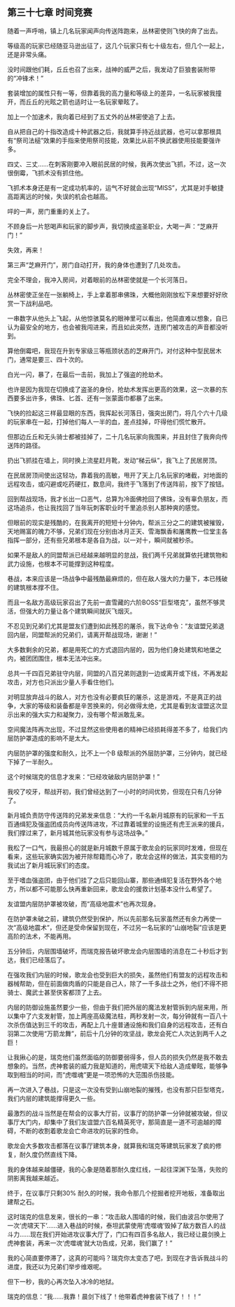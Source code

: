 ## 第三十七章 时间竞赛

随着一声呼哨，镇上几名玩家闻声向传送阵跑来，丛林密使则飞快的奔了出去。

等级高的玩家已经随亚马逊出征了，这几个玩家只有七十级左右，但几个一起上，还是非常头痛。

没时间跟他们耗，丘丘也召了出来，战神的威严之后，我发动了巨狼套装附带的“冲锋术！”

套装增加的属性只有一等，但靠着我的高力量和等级上的差异，一名玩家被我撞开，而丘丘的光眩之箭也适时让一名玩家晕眩了。

加上一个加速术，我向着已经到了五丈外的丛林密使追了上去。

自从把自己的十指改造成十种武器之后，我就算手持近战武器，也可以拿那根具有“祭司法槌”效果的手指来使用祭司技能，效果比从前不换武器使用技能要强许多。

四丈、三丈……在刺客刚要冲入眼前民居的时候，我再次使出飞抓，不过，这一次很倒霉，飞抓术没有抓住他。

飞抓术本身还是有一定成功机率的，运气不好就会出现“MISS”，尤其是对手敏捷高距离远的时候，失误的机会也越高。

呯的一声，房门重重的关上了。

不顾身后一片怒喝声和玩家的脚步声，我切换成盗圣职业，大喝一声：“芝麻开门！”

失效，再来！

第三声“芝麻开门”，房门自动打开，我的身体也遭到了几处攻击。

完全不理会，我冲入房间，对着眼前的丛林密使就是一个长河落日。

丛林密使正坐在一张躺椅上，手上拿着那串佛珠，大概他刚刚放松下来想要好好欣赏一下战利品吧。

一串数字从他头上飞起，从他惊骇莫名的眼神里可以看出，他简直难以想象，自已认为最安全的地方，也会被我闯进来，而且如此突然，连房门被攻击的声音都没听到。

算他倒霉吧，我现在升到专家级三等瓶颈状态的芝麻开门，对付这种中型民居木门，通常是要三、四十次的。

白光一闪，暴了，在最后一击前，我加上了强盗的抢劫术。

也许是因为我现在切换成了盗圣的身份，抢劫术发挥出更高的效果，这一次暴的东西要多出许多，佛珠、匕首、还有一张蒙面巾都暴了出来。

飞快的捡起这三样最显眼的东西，我挥起长河落日，强突出房门，将几个六十几级的玩家串在一起，打掉他们每人一半的血，差点挂掉，吓得他们慌忙散开。

但那边丘丘和无头骑士都被挂掉了，二十几名玩家向我围来，并且封住了我奔向传送阵的路径。

扔出飞抓挂在墙上，同时换上流星赶月靴，发动“梯云纵”，我飞上了民居房顶。

在民居房顶间使出这轻功，靠着我的高敏，甩开了天上几名玩家的堵截，对地面的远程攻击，或闪避或吃药硬扛，数息间，我终于飞落到了传送阵前，按下了按钮。

回到帮战现场，我才长出一口恶气，总算为冷面佛抢回了佛珠，没有辜负朋友，而这场追杀，也让我找回了当年玩刺客职业时千里追杀别人那种爽的感觉。

但眼前的现实是残酷的，在我离开的短短十分钟内，帮派三分之二的建筑被摧毁，天地赐富的魄力不够，兄弟们现在分别由冰月正天、雪海飘香和屠鹰教一位堂主各指挥一部分，还有些兄弟根本是各自为战，以一对十，瞬间就被秒杀。

如果不是敌人的同盟帮派已经越来越明显的怠战，我们两千兄弟就算依托建筑物和武力设施，也根本不可能撑到这种程度。

巷战，本来应该是一场战争中最残酷最麻烦的，但在敌人强大的力量下，本已残破的建筑根本撑不住。

而且一名敌方高级玩家召出了先前一直雪藏的六阶BOSS“巨型塔克”，虽然不够灵活，但强大的力量让各个建筑瞬间就灰飞烟灭。

不忍见到兄弟们尤其是盟友们遭到如此残忍的屠杀，我下达命令：“友谊盟兄弟退回内层，同盟帮派的兄弟们，请离开帮战现场，谢谢！”

大多数剩余的兄弟，都是用死亡的方式退回内层的，因为他们身处建筑和地堡之内，被团团围住，根本无法冲出来。

总共一千四百兄弟驻守内层，同盟的八百兄弟则退到一边或离开或下线，不再发起攻击，对方也只派出少量人手看住他们。

对明显放弃战斗的敌人，对方也没有必要疯狂的屠杀，这是游戏，不是真正的战争，大家的等级和装备都是辛苦换来的，何必做得太绝，尤其是看到友谊盟这次显示出来的强大实力和凝聚力，没有哪个帮派敢乱来。

空间魔法阵再次出现，不过显然这些使用者的精神已经损耗得差不多了，给我们内层防护罩造成的影响不是太大。

内层防护罩的强度和耐久，比不上一个B 级帮派的外层防护罩，三分钟内，就已经下掉了一半耐久。

这个时候瑞克的信息才发来：“已经攻破敌内层防护罩！”

我咬了咬牙，帮战开初，我们曾经达到了一小时的时间优势，但现在只有几分钟了。

新月城负责防守传送阵的兄弟发来信息：“大约一千名新月城原有的玩家和一千五百通缉犯及强盗团成员向传送阵进攻，不过靠着城里的设施还有虎王派来的援兵，我们撑过来了，新月城其他玩家没有参与这场战争。”

我松了一口气，我最担心的就是新月城数千原属于歌龙会的玩家同时发难，但现在看来，这些玩家确实因为被开除帮籍而心冷了，歌龙会这样的做法，其实变相的为我试出了新月城玩家们的态度。

至于嗜血强盗团，由于他们挂了之后只能回山寨，那些通缉犯复活在野外各个地方，所以都不可能那么快再重新回来，歌龙会的援救计划基本没什么希望了。

友谊盟内层防护罩被攻破，而“高级地震术”也再次现身。

在防护罩未破之前，建筑仍然受到保护，所以先前那名玩家虽然还有余力再使一次“高级地震术”，但还是受命保留到现在，不过另一名玩家的“山崩地裂”应该是更高阶的法术，不能再用。

五分钟后，内层围墙破坏，而瑞克报告破坏歌龙会内层围墙的消息在二十秒后才到达，我们已经落后了。

在强攻我们内层的时候，歌龙会也受到巨大的损失，虽然他们有盟友的远程攻击和器械帮助，但在前面做肉盾的只能是自己人，除了一千多战士之外，他们不得不把骑士、魔武士甚至侠客都顶了上去。

内层的防御设施虽然要少一些，但由于我们把外层的魔法发射管拆到内层来用，所以集中了六支发射管，加上两座高级魔法柱，两秒发射一次，每分钟就有一百八十次杀伤值达到三千的攻击，再配上几十座普通设施和我们自身的远程攻击，还有白羽第二次使用“万箭龙舞”，前后十几分钟的攻坚战，歌龙会死亡人次达到两千人之巨！

让我揪心的是，瑞克他们虽然面临的防御要弱得多，但人员的损失仍然是我不敢去想象的。当然，虎神套装的威力我是知道的，用虎啸天下给敌人造成晕眩，能够争取到相当的时间，而“虎噬魂”更是一项恐怖的大范围杀伤技能。

再一次进入了巷战，只是这一次没有受到山崩地裂的摧残，也没有那只巨型塔克，我们内层的建筑能撑得更久一些。

最激烈的战斗当然是在帮会的议事大厅前，议事厅的防护罩一分钟就被攻破，但议事厅大门内，却集中了我们友谊盟六百名精英死守，那简直是一道不可逾越的障碍，不断的收割着歌龙会亡命进攻的玩家的性命。

歌龙会大多数攻击都落在议事厅建筑本身，就算我和瑞克等建筑玩家发了疯的修复，耐久度仍然直线下降。

我的身体越来越僵硬，我的心象是随着那耐久度红线，一起往深渊下坠落，失败的阴影离我越来越近。

终于，在议事厅只剩30% 耐久的时候，我命令那几个挖掘者挖开地板，准备取出建帮之石。

这时瑞克的信息发来，很长的一串：“攻击敌人围墙的时候，我们由波吕尔使用了一次‘虎啸天下’……进入巷战的时候，泰坦武蒙使用‘虎噬魂’毁掉了敌方数百人的战斗力……现在我们开始进攻议事大厅了，门口有四百多名敌人，我已经让晨剑换上虎神套装，再来一次‘虎噬魂’就大功告成，兄弟，我们赢了！”

我的心简直要停滞了，这真的可能吗？瑞克你太变态了吧，到现在才告诉我战斗的进度，我还以为兄弟们举步维艰呢。

但下一秒，我的心再次坠入冰冷的地狱。

瑞克的信息：“我……我靠！晨剑下线了！他带着虎神套装下线了！！！”

